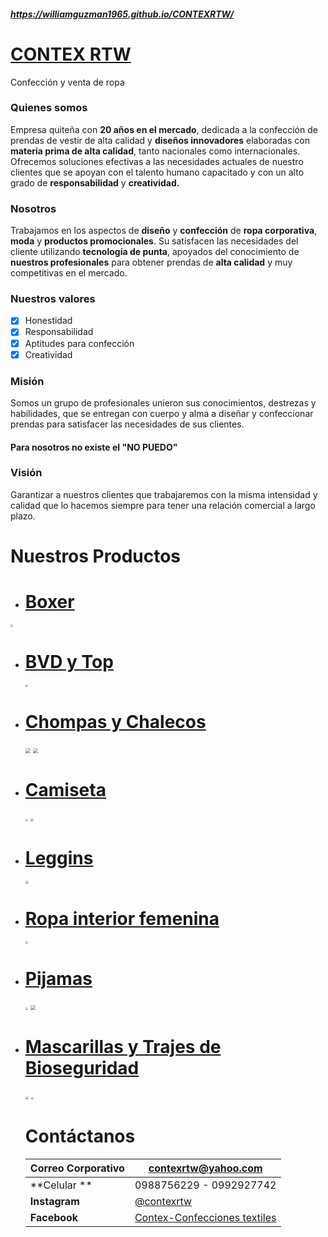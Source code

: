 ##### https://williamguzman1965.github.io/CONTEXRTW/

# **<u>CONTEX RTW</u>**

Confección y venta de ropa

### Quienes somos

Empresa quiteña con **20 años en el mercado**, dedicada a la confección de prendas de vestir de alta calidad y **diseños innovadores** elaboradas con **materia prima de alta calidad**, tanto nacionales como internacionales. Ofrecemos soluciones efectivas a las necesidades actuales de nuestro clientes que se apoyan con el talento humano capacitado y con un alto grado de **responsabilidad** y **creatividad.** 

### **Nosotros**

Trabajamos en los aspectos de **diseño** y **confección** de **ropa corporativa**, **moda** y **productos promocionales**. Su satisfacen las necesidades del cliente utilizando **tecnología de punta**, apoyados del conocimiento de **nuestros profesionales** para obtener prendas de **alta calidad** y muy competitivas en el mercado.

### Nuestros valores

- [x] Honestidad
- [x] Responsabilidad
- [x] Aptitudes para confección
- [x] Creatividad

### Misión

Somos un grupo de profesionales unieron sus conocimientos, destrezas y habilidades, que se entregan con cuerpo y alma a diseñar y confeccionar prendas para satisfacer las necesidades de sus clientes.

#### 										Para nosotros no existe el  "NO PUEDO"

### Visión

Garantizar a nuestros clientes que trabajaremos con la misma intensidad y calidad que lo hacemos siempre para tener una relación comercial a largo plazo. 

# Nuestros Productos

- # [Boxer](https://williamguzman1965.github.io/Boxers/)

<img src="https://raw.githubusercontent.com/williamguzman1965/Boxers/master/BOX%20HOM%201.jpg" style="zoom: 25%;" />

- # [BVD y Top](https://williamguzman1965.github.io/Bividi/)

  <img src="https://raw.githubusercontent.com/williamguzman1965/BVD-y-Top/master/bvdd1.jpg" style="zoom: 25%;" />

- # [Chompas y Chalecos](https://williamguzman1965.github.io/Chompas-y-Chalecos/)

  <img src="https://raw.githubusercontent.com/williamguzman1965/Chompas-y-Chalecos/master/chompa%202.jpg" style="zoom: 50%;" />

  <img src="https://raw.githubusercontent.com/williamguzman1965/Chompas-y-Chalecos/master/chrv4.jpg" style="zoom:50%;" />

- # [Camiseta](https://williamguzman1965.github.io/Camiseta/)

  <img src="https://raw.githubusercontent.com/williamguzman1965/Camiseta/master/cph1.jpg" style="zoom:25%;" />

  <img src="https://raw.githubusercontent.com/williamguzman1965/Camiseta/master/CDV1.jpg" style="zoom: 33%;" />

- # [Leggins](https://williamguzman1965.github.io/Leggins/)

  <img src="https://raw.githubusercontent.com/williamguzman1965/Leggins/master/LG2.jpg" style="zoom:33%;" />

  

- # [Ropa interior femenina](https://williamguzman1965.github.io/Ropa-interior-femenina/)

  <img src="https://raw.githubusercontent.com/williamguzman1965/Ropa-interior-femenina/master/p2.jpg" style="zoom: 25%;" />

- # [Pijamas](https://williamguzman1965.github.io/Pijamas/)

  <img src="https://raw.githubusercontent.com/williamguzman1965/Pijamas/master/pd3.jpg" style="zoom: 25%;" />

  <img src="https://raw.githubusercontent.com/williamguzman1965/Pijamas/master/pllc.jpg" style="zoom: 50%;" />

- # [Mascarillas y Trajes de Bioseguridad](https://williamguzman1965.github.io/Mascarillas/)

  <img src="https://raw.githubusercontent.com/williamguzman1965/Mascarillas/master/mascarilla4.jpeg" style="zoom:33%;" />

  <img src="https://raw.githubusercontent.com/williamguzman1965/Mascarillas/master/trajebioseguridad1.jpg" style="zoom:25%;" />

  # Contáctanos 

  | Correo Corporativo | contexrtw@yahoo.com                                          |
  | ------------------ | ------------------------------------------------------------ |
  | **Celular **       | 0988756229 - 0992927742                                      |
  | **Instagram**      | [@contexrtw](https://www.instagram.com/contexrtw/)           |
  | **Facebook**       | [Contex-Confecciones textiles](https://www.facebook.com/contexrtw/) |

  